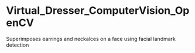 # Virtual_Dresser_ComputerVision_OpenCV

Superimposes earrings and neckalces on a face using facial landmark detection
